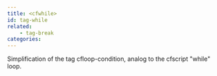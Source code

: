 ```yaml
---
title: <cfwhile>
id: tag-while
related:
    - tag-break 
categories:
---
```


Simplification of the tag cfloop-condition, analog to the cfscript "while" loop.
